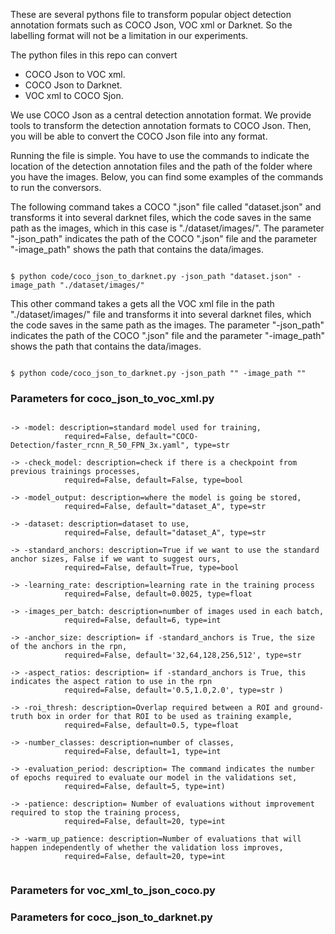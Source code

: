 These are several pythons file to transform popular object detection annotation
formats such as COCO Json, VOC xml or Darknet. So the labelling format will not be
a limitation in our experiments.

The python files in this repo can convert

<ul>
 <li>COCO Json to VOC xml.</li>
 <li>COCO Json to Darknet.</li>
 <li>VOC xml to COCO Sjon.</li>
</ul>

We use COCO Json as a central detection annotation format. We provide tools to
transform the detection annotation formats to COCO Json. Then, you will be able
to convert the COCO Json file into any format.

Running the file is simple. You have to use the commands to indicate the location
of the detection annotation files and the path of the folder where you have the
images. Below, you can find some examples of the commands to run the conversors.

The following command takes a COCO ".json" file called "dataset.json" and transforms it into several darknet
files, which the code saves in the same path as the images, which in this case is "./dataset/images/". The parameter "-json_path"
indicates the path of the COCO ".json" file and the parameter "-image_path" shows the
path that contains the data/images.

```

$ python code/coco_json_to_darknet.py -json_path "dataset.json" -image_path "./dataset/images/"

```

This other command takes a gets all the VOC xml file in the path "./dataset/images/"
file and transforms it into several darknet
files, which the code saves in the same path as the images. The parameter "-json_path"
indicates the path of the COCO ".json" file and the parameter "-image_path" shows the
path that contains the data/images.

```

$ python code/coco_json_to_darknet.py -json_path "" -image_path ""

```


<h3> Parameters for coco_json_to_voc_xml.py </h3>

```

-> -model: description=standard model used for training,
            required=False, default="COCO-Detection/faster_rcnn_R_50_FPN_3x.yaml", type=str

-> -check_model: description=check if there is a checkpoint from previous trainings processes,
            required=False, default=False, type=bool

-> -model_output: description=where the model is going be stored,
            required=False, default="dataset_A", type=str

-> -dataset: description=dataset to use,
            required=False, default="dataset_A", type=str

-> -standard_anchors: description=True if we want to use the standard anchor sizes, False if we want to suggest ours,
            required=False, default=True, type=bool

-> -learning_rate: description=learning rate in the training process
            required=False, default=0.0025, type=float

-> -images_per_batch: description=number of images used in each batch,
            required=False, default=6, type=int

-> -anchor_size: description= if -standard_anchors is True, the size of the anchors in the rpn,
            required=False, default='32,64,128,256,512', type=str

-> -aspect_ratios: description= if -standard_anchors is True, this indicates the aspect ration to use in the rpn
            required=False, default='0.5,1.0,2.0', type=str )

-> -roi_thresh: description=Overlap required between a ROI and ground-truth box in order for that ROI to be used as training example,
            required=False, default=0.5, type=float

-> -number_classes: description=number of classes,
            required=False, default=1, type=int

-> -evaluation_period: description= The command indicates the number of epochs required to evaluate our model in the validations set,
            required=False, default=5, type=int)

-> -patience: description= Number of evaluations without improvement required to stop the training process,
            required=False, default=20, type=int

-> -warm_up_patience: description=Number of evaluations that will happen independently of whether the validation loss improves,
            required=False, default=20, type=int


```

<h3> Parameters for voc_xml_to_json_coco.py</h3>




<h3> Parameters for coco_json_to_darknet.py</h3>

